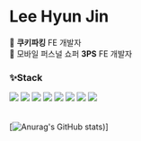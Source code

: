 # Lee Hyun Jin

<!--
**hyundang/hyundang** is a ✨ _special_ ✨ repository because its `README.md` (this file) appears on your GitHub profile.

Here are some ideas to get you started:

- 🔭 I’m currently working on ...
- 🌱 I’m currently learning ...
- 👯 I’m looking to collaborate on ...
- 🤔 I’m looking for help with ...
- 💬 Ask me about ...
- 📫 How to reach me: ...
- 😄 Pronouns: ...
- ⚡ Fun fact: ...
-->
🍪 **쿠키파킹** FE 개발자   
👗 모바일 퍼스널 쇼퍼 **3PS** FE 개발자  

### ✨Stack
<a href="[연결할 링크]" target="_blank"><img src="https://img.shields.io/badge/javascript-F7DF1E?style=flat-square&logo=JavaScript&logoColor=white"/></a>
<a href="[연결할 링크]" target="_blank"><img src="https://img.shields.io/badge/typescript-3178C6?style=flat-square&logo=TypeScript&logoColor=white"/></a>
<a href="[연결할 링크]" target="_blank"><img src="https://img.shields.io/badge/python-3776AB?style=flat-square&logo=Python&logoColor=white"/></a>
<a href="[연결할 링크]" target="_blank"><img src="https://img.shields.io/badge/React-61DAFB?style=flat-square&logo=React&logoColor=white"/></a>
<a href="[연결할 링크]" target="_blank"><img src="https://img.shields.io/badge/Next.js-000000?style=flat-square&logo=Next.js&logoColor=white"/></a>
<a href="[연결할 링크]" target="_blank"><img src="https://img.shields.io/badge/Node.js-339933?style=flat-square&logo=Node.js&logoColor=white"/></a>
<a href="[연결할 링크]" target="_blank"><img src="https://img.shields.io/badge/mongoDB-47A248?style=flat-square&logo=MongoDB&logoColor=white"/></a>
<a href="[연결할 링크]" target="_blank"><img src="https://img.shields.io/badge/styled-DB7093?style=flat-square&logo=styled-components&logoColor=white"/></a>  
<br></br>
[![Anurag's GitHub stats](https://github-readme-stats.vercel.app/api?username=hyundang&show_icons=true&theme=radical))]
